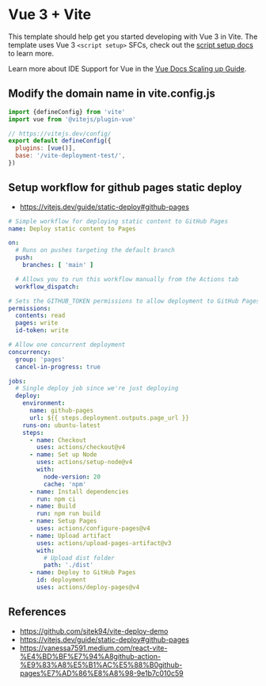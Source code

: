 # Vue 3 + Vite

This template should help get you started developing with Vue 3 in Vite. The template uses Vue 3 `<script setup>` SFCs,
check out the [script setup docs](https://v3.vuejs.org/api/sfc-script-setup.html#sfc-script-setup) to learn more.

Learn more about IDE Support for Vue in
the [Vue Docs Scaling up Guide](https://vuejs.org/guide/scaling-up/tooling.html#ide-support).

## Modify the domain name in vite.config.js

```javascript
import {defineConfig} from 'vite'
import vue from '@vitejs/plugin-vue'

// https://vitejs.dev/config/
export default defineConfig({
  plugins: [vue()],
  base: '/vite-deployment-test/',
})
```

## Setup workflow for github pages static deploy

- https://vitejs.dev/guide/static-deploy#github-pages

```yaml
# Simple workflow for deploying static content to GitHub Pages
name: Deploy static content to Pages

on:
  # Runs on pushes targeting the default branch
  push:
    branches: [ 'main' ]

  # Allows you to run this workflow manually from the Actions tab
  workflow_dispatch:

# Sets the GITHUB_TOKEN permissions to allow deployment to GitHub Pages
permissions:
  contents: read
  pages: write
  id-token: write

# Allow one concurrent deployment
concurrency:
  group: 'pages'
  cancel-in-progress: true

jobs:
  # Single deploy job since we're just deploying
  deploy:
    environment:
      name: github-pages
      url: ${{ steps.deployment.outputs.page_url }}
    runs-on: ubuntu-latest
    steps:
      - name: Checkout
        uses: actions/checkout@v4
      - name: Set up Node
        uses: actions/setup-node@v4
        with:
          node-version: 20
          cache: 'npm'
      - name: Install dependencies
        run: npm ci
      - name: Build
        run: npm run build
      - name: Setup Pages
        uses: actions/configure-pages@v4
      - name: Upload artifact
        uses: actions/upload-pages-artifact@v3
        with:
          # Upload dist folder
          path: './dist'
      - name: Deploy to GitHub Pages
        id: deployment
        uses: actions/deploy-pages@v4
```

## References
- https://github.com/sitek94/vite-deploy-demo
- https://vitejs.dev/guide/static-deploy#github-pages
- https://vanessa7591.medium.com/react-vite-%E4%BD%BF%E7%94%A8github-action-%E9%83%A8%E5%B1%AC%E5%88%B0github-pages%E7%AD%86%E8%A8%98-9e1b7c010c59

